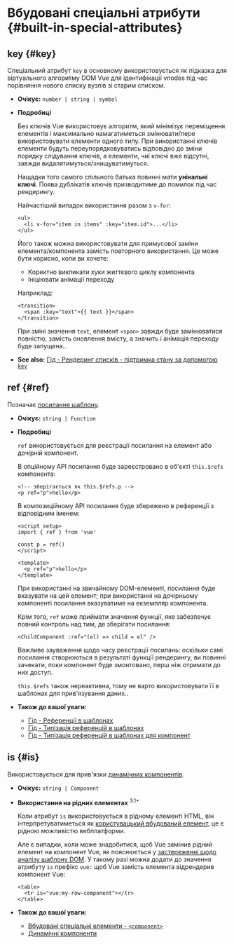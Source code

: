 # Вбудовані спеціальні атрибути {#built-in-special-attributes}

## key {#key}

Спеціальний атрибут `key` в основному використовується як підказка для віртуального алгоритму DOM Vue для ідентифікації vnodes під час порівняння нового списку вузлів зі старим списком.

- **Очікує:** `number | string | symbol`

- **Подробиці**

  Без ключів Vue використовує алгоритм, який мінімізує переміщення елементів і максимально намагатиметься змінювати/пере використовувати елементи одного типу. При використанні ключів елементи будуть переупорядковуватись відповідно до зміни порядку слідування ключів, а елементи, чиї ключі вже відсутні, завжди видалятимуться/знищуватимуться.

  Нащадки того самого спільного батька повинні мати **унікальні ключі**. Поява дублікатів ключів призводитиме до помилок під час рендерингу.

  Найчастіший випадок використання разом з `v-for`:

  ```vue-html
  <ul>
    <li v-for="item in items" :key="item.id">...</li>
  </ul>
  ```

  Його також можна використовувати для примусової заміни елемента/компонента замість повторного використання. Це може бути корисно, коли ви хочете:

  - Коректно викликати хуки життєвого циклу компонента
  - Ініціювати анімації переходу

  Наприклад:

  ```vue-html
  <transition>
    <span :key="text">{{ text }}</span>
  </transition>
  ```

  При зміні значення `text`, елемент `<span>` завжди буде замінюватися повністю, замість оновлення вмісту, а значить і анімація переходу буде запущена..

- **See also:** [Гід - Рендеринг списків - підтримка стану за допомогою `key`](/guide/essentials/list#maintaining-state-with-key)

## ref {#ref}

Позначає [посилання шаблону](/guide/essentials/template-refs).

- **Очікує:** `string | Function`

- **Подробиці**

  `ref` використовується для реєстрації посилання на елемент або дочірній компонент.

  В опційному АРІ посилання буде зареєстровано в об'єкті `this.$refs` компонента:

  ```vue-html
  <!-- зберігається як this.$refs.p -->
  <p ref="p">hello</p>
  ```

  В композиційному АРІ посилання буде збережено в референції з відповідним іменем:

  ```vue
  <script setup>
  import { ref } from 'vue'

  const p = ref()
  </script>

  <template>
    <p ref="p">hello</p>
  </template>
  ```

  При використанні на звичайному DOM-елементі, посилання буде вказувати на цей елемент; при використанні на дочірньому компоненті посилання вказуватиме на екземпляр компонента.

  Крім того, `ref` може приймати значення функції, яке забезпечує повний контроль над тим, де зберігати посилання:

  ```vue-html
  <ChildComponent :ref="(el) => child = el" />
  ```

  Важливе зауваження щодо часу реєстрації посилань: оскільки самі посилання створюються в результаті функції рендерингу, ви повинні зачекати, поки компонент буде змонтовано, перш ніж отримати до них доступ.

  `this.$refs` також нереактивна, тому не варто використовувати її в шаблонах для прив'язування даних..

- **Також до вашої уваги:**
  - [Гід - Референції в шаблонах](/guide/essentials/template-refs)
  - [Гід - Типізація референцій в шаблонах](/guide/typescript/composition-api#typing-template-refs) <sup class="vt-badge ts" />
  - [Гід - Типізація референцій в шаблонах для компонент](/guide/typescript/composition-api#typing-component-template-refs) <sup class="vt-badge ts" />

## is {#is}

Використовується для прив'язки [динамічних компонентів](/guide/essentials/component-basics#dynamic-components).

- **Очікує:** `string | Component`

- **Використання на рідних елементах** <sup class="vt-badge">3.1+</sup>

  Коли атрибут `is` використовується в рідному елементі HTML, він інтерпретуватиметься як [користувацький вбудований елемент](https://html.spec.whatwg.org/multipage/custom-elements.html#custom-elements-customized-builtin-example), це є рідною можливістю вебплатформи.

  Але є випадки, коли може знадобитися, щоб Vue замінив рідний елемент на компонент Vue, як пояснюється у [застереженні щодо аналізу шаблону DOM](/guide/essentials/component-basics#dom-template-parsing-caveats). У такому разі можна додати до значення атрибуту `is` префікс `vue:` щоб Vue замість елемента відрендерив компонент Vue:

  ```vue-html
  <table>
    <tr is="vue:my-row-component"></tr>
  </table>
  ```

- **Також до вашої уваги:**

  - [Вбудовані спеціальні елементи - `<component>`](/api/built-in-special-elements#component)
  - [Динамічні компоненти](/guide/essentials/component-basics#dynamic-components)
